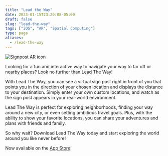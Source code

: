 ```yaml
---
title: "Lead the Way"
date: 2023-01-15T23:20:08-05:00
draft: false
slug: "lead-the-way"
tags: ["iOS", "AR", "Spatial Computing"]
type: page
aliases:
  - /lead-the-way
---
```


![Signpost AR icon](/images/signpost-ar-icon.png)

Looking for a fun and interactive way to navigate your way to far off or nearby places? Look no further than Lead The Way!

With Lead The Way, you can see a virtual sign post right in front of you that points you in the direction of your chosen location and displays the distance to your destination. Simply enter your own custom locations, and watch as the sign post appears in your real-world environment.

Lead The Way is perfect for exploring neighborhoods, finding your way around a new city, or even setting ambitious travel goals. Plus, with the ability to show your favorite locations, you can share your adventures and plans with friends and family.

So why wait? Download Lead The Way today and start exploring the world around you like never before!

Now available on the [App Store](https://apps.apple.com/us/app/gamma-40-hertz/id6444579052)!
